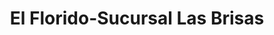 ---
title: "El Florido-Sucursal Las Brisas"
url: /tijuana/el-florido-sucursal-las-brisas/
shop: supermercado
---